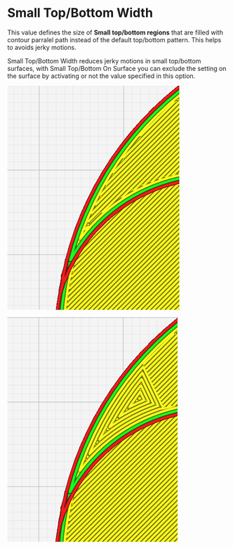 Small Top/Bottom Width
====

This value defines the size of **Small top/bottom regions** that are filled with contour parralel path instead of the default top/bottom pattern. This helps to avoids jerky motions.


Small Top/Bottom Width reduces jerky motions in small top/bottom surfaces, with Small Top/Bottom On Surface you can exclude the setting on the surface by activating or not the value specified in this option.

![small top/bottom width off](../images/small_top_bottom_width_off.png)

![small top/bottom width off](../images/small_top_bottom_width_on.png)